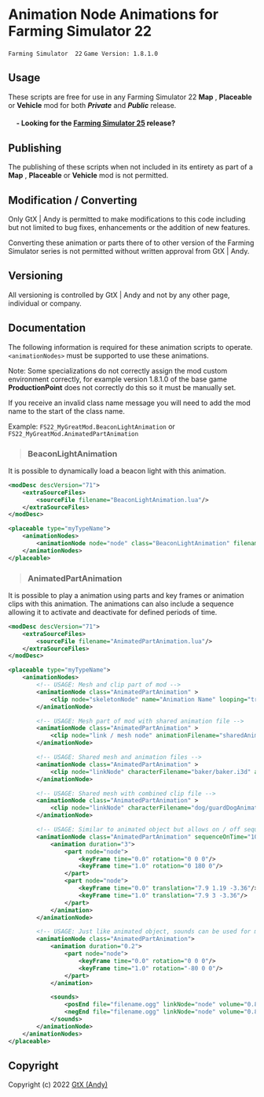 # Animation Node Animations for Farming Simulator 22

 `Farming Simulator  22`   `Game Version: 1.8.1.0`

## Usage
These scripts are free for use in any Farming Simulator 22 **Map** , **Placeable** or **Vehicle** mod for both ***Private*** and ***Public*** release.

#### &nbsp;&nbsp;&nbsp;&nbsp; - Looking for the [Farming Simulator 25](https://github.com/GtX-Andy/FS25_AnimationNodes) release?

## Publishing
The publishing of these scripts when not included in its entirety as part of a **Map** , **Placeable** or **Vehicle** mod is not permitted.

## Modification / Converting
Only GtX | Andy is permitted to make modifications to this code including but not limited to bug fixes, enhancements or the addition of new features.

Converting these animation or parts there of to other version of the Farming Simulator series is not permitted without written approval from GtX | Andy.

## Versioning
All versioning is controlled by GtX | Andy and not by any other page, individual or company.

## Documentation
The following information is required for these animation scripts to operate. `<animationNodes>` must be supported to use these animations.

Note: Some specializations do not correctly assign the mod custom environment correctly, for example version 1.8.1.0 of the base game **ProductionPoint** does not correctly do this so it must be manually set.

If you receive an invalid class name message you will need to add the mod name to the start of the class name.

Example: `FS22_MyGreatMod.BeaconLightAnimation` or `FS22_MyGreatMod.AnimatedPartAnimation`

>### BeaconLightAnimation

It is possible to dynamically load a beacon light with this animation.

```xml
<modDesc descVersion="71">
    <extraSourceFiles>
        <sourceFile filename="BeaconLightAnimation.lua"/>
    </extraSourceFiles>
</modDesc>

<placeable type="myTypeName">
    <animationNodes>
        <animationNode node="node" class="BeaconLightAnimation" filename="$data/shared/assets/beaconLights/lizard/beaconLight10.xml" />
    </animationNodes>
</placeable>
```

>### AnimatedPartAnimation

It is possible to play a animation using parts and key frames or animation clips with this animation.
The animations can also include a sequence allowing it to activate and deactivate for defined periods of time.

```xml
<modDesc descVersion="71">
    <extraSourceFiles>
        <sourceFile filename="AnimatedPartAnimation.lua"/>
    </extraSourceFiles>
</modDesc>

<placeable type="myTypeName">
    <animationNodes>
        <!-- USAGE: Mesh and clip part of mod -->
        <animationNode class="AnimatedPartAnimation" >
            <clip node="skeletonNode" name="Animation Name" looping="true"/>
        </animationNode>

        <!-- USAGE: Mesh part of mod with shared animation file -->
        <animationNode class="AnimatedPartAnimation" >
            <clip node="link / mesh node" animationFilename="sharedAnimation.i3d" name="animationName" looping="true"/>
        </animationNode>

        <!-- USAGE: Shared mesh and animation files -->
        <animationNode class="AnimatedPartAnimation" >
            <clip node="linkNode" characterFilename="baker/baker.i3d" animationFilename="baker/animations/bakerAnimations.i3d" skeletonNode="0|0" name="mixingBowl" looping="true"/>
        </animationNode>

        <!-- USAGE: Shared mesh with combined clip file -->
        <animationNode class="AnimatedPartAnimation" >
            <clip node="linkNode" characterFilename="dog/guardDogAnimations.i3d" skeletonNode="0|0" name="sittingSource" looping="true"/>
        </animationNode>

        <!-- USAGE: Similar to animated object but allows on / off sequence times -->
        <animationNode class="AnimatedPartAnimation" sequenceOnTime="10" sequenceOffTime="6">
            <animation duration="3">
                <part node="node">
                    <keyFrame time="0.0" rotation="0 0 0"/>
                    <keyFrame time="1.0" rotation="0 180 0"/>
                </part>
                <part node="node">
                    <keyFrame time="0.0" translation="7.9 1.19 -3.36"/>
                    <keyFrame time="1.0" translation="7.9 3 -3.36"/>
                </part>
            </animation>
        </animationNode>

        <!-- USAGE: Just like animated object, sounds can be used for moving, start and end -->
        <animationNode class="AnimatedPartAnimation">
            <animation duration="0.2">
                <part node="node">
                    <keyFrame time="0.0" rotation="0 0 0"/>
                    <keyFrame time="1.0" rotation="-80 0 0"/>
                </part>
            </animation>

            <sounds>
                <posEnd file="filename.ogg" linkNode="node" volume="0.8" radius="25" innerRadius="3" />
                <negEnd file="filename.ogg" linkNode="node" volume="0.8" radius="25" innerRadius="3" />
            </sounds>
        </animationNode>
    </animationNodes>
</placeable>
```

## Copyright
Copyright (c) 2022 [GtX (Andy)](https://github.com/GtX-Andy)
